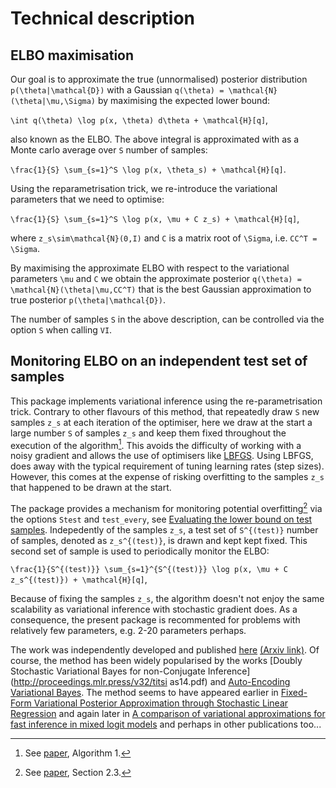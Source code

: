 # Technical description


## ELBO maximisation

Our goal is to approximate the true (unnormalised) posterior  distribution ``p(\theta|\mathcal{D})`` with a Gaussian ``q(\theta) = \mathcal{N}(\theta|\mu,\Sigma)`` by 
maximising the expected lower bound:

``\int q(\theta) \log p(x, \theta) d\theta + \mathcal{H}[q]``,

also known as the ELBO. The above integral is approximated with as a Monte carlo average over ``S`` number of samples:

``\frac{1}{S} \sum_{s=1}^S \log p(x, \theta_s) + \mathcal{H}[q]``.

Using the reparametrisation trick, we re-introduce the variational parameters that we need to optimise:

``\frac{1}{S} \sum_{s=1}^S \log p(x, \mu + C z_s) + \mathcal{H}[q]``,

where ``z_s\sim\mathcal{N}(0,I)`` and ``C`` is a matrix root of ``\Sigma``, i.e. ``CC^T = \Sigma``.

By maximising the approximate ELBO with respect to the variational parameters ``\mu`` and ``C`` we obtain the approximate posterior ``q(\theta) = \mathcal{N}(\theta|\mu,CC^T)`` that is the best Gaussian approximation to true posterior ``p(\theta|\mathcal{D})``.

The number of samples ``S`` in the above description, can be controlled via the option `S` when calling `VI`. 


## Monitoring ELBO on an independent test set of samples

This package implements variational inference using the re-parametrisation trick.
Contrary to other flavours of this method, that repeatedly draw ``S`` new samples ``z_s`` at each iteration of the optimiser, here we draw at the start  a large number ``S`` of samples ``z_s`` and keep them fixed throughout the execution of the algorithm[^1]. This avoids the difficulty of working with a noisy gradient and allows the use of optimisers like [LBFGS](https://julianlsolvers.github.io/Optim.jl/stable/#algo/lbfgs/). Using LBFGS, does away with the typical requirement of tuning learning rates (step sizes). However, this comes at the expense of risking overfitting to the samples ``z_s`` that happened to be drawn at the start. 

The package provides a mechanism for monitoring potential overfitting[^2] via the options `Stest` and `test_every`, see [Evaluating the lower bound on test samples](@ref). Indepedently of the samples ``z_s``, a test set of ``S^{(test)}`` number of samples, denoted as ``z_s^{(test)}``, is drawn and kept kept fixed. This second set of sample is used to periodically monitor the ELBO:

``\frac{1}{S^{(test)}} \sum_{s=1}^{S^{(test)}} \log p(x, \mu + C z_s^{(test)}) + \mathcal{H}[q]``,

Because of fixing the samples  ``z_s``, the algorithm doesn't not enjoy the same scalability as variational inference with stochastic gradient does. As a consequence, 
the present package is recommented for problems with relatively few parameters, e.g. 2-20 parameters perhaps.


The work was independently developed and published [here](https://doi.org/10.1007/s10044-015-0496-9) [(Arxiv link)](https://arxiv.org/pdf/1906.04507.pdf).
Of course, the method has been widely popularised by the works [Doubly Stochastic Variational Bayes for non-Conjugate Inference](http://proceedings.mlr.press/v32/titsi
as14.pdf) and [Auto-Encoding Variational Bayes](https://arxiv.org/abs/1312.6114).
The method seems to have appeared earlier in [Fixed-Form Variational Posterior Approximation through Stochastic Linear Regression](https://arxiv.org/abs/1206.6679) and again later in [A comparison of variational approximations for fast inference in mixed logit models](https://link.springer.com/article/10.1007%2Fs00180-015-0638-y) and perhaps in other publications too...


[^1]: See [paper](https://arxiv.org/pdf/1906.04507.pdf), Algorithm 1.
[^2]: See [paper](https://arxiv.org/pdf/1906.04507.pdf), Section 2.3.